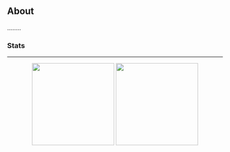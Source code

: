 ##  About

........

### Stats
___

<div align="center">
  <img height="192px" src="https://readme-stats.jonas-bernard.dev/api/top-langs/?username=RuiAlvarenga&theme=transparent"/>
  <img height="192px" src="https://readme-stats.jonas-bernard.dev/api?username=RuiAlvarenga&show_icons=true&theme=transparent&include_all_commits=true&count_private=true"/>
</div>
